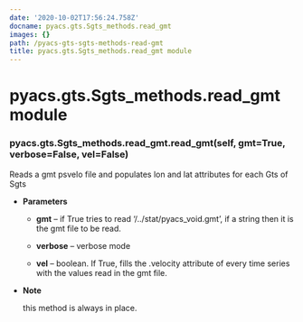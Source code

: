 ```yaml
---
date: '2020-10-02T17:56:24.758Z'
docname: pyacs.gts.Sgts_methods.read_gmt
images: {}
path: /pyacs-gts-sgts-methods-read-gmt
title: pyacs.gts.Sgts_methods.read_gmt module
---
```


# pyacs.gts.Sgts_methods.read_gmt module


### pyacs.gts.Sgts_methods.read_gmt.read_gmt(self, gmt=True, verbose=False, vel=False)
Reads a gmt psvelo file and populates lon and lat attributes for each Gts of Sgts


* **Parameters**

    
    * **gmt** – if True tries to read ‘/../stat/pyacs_void.gmt’, if a string then it is the gmt file to be read.


    * **verbose** – verbose mode


    * **vel** – boolean. If True, fills the .velocity attribute of every time series with the values read in the gmt file.



* **Note**

    this method is always in place.
